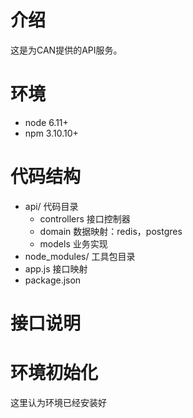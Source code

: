# 介绍 #
这是为CAN提供的API服务。

# 环境 #
  * node 6.11+
  * npm 3.10.10+

# 代码结构 #
  * api/ 代码目录
    * controllers 接口控制器
    * domain 数据映射：redis，postgres
    * models 业务实现
  * node_modules/ 工具包目录
  * app.js 接口映射
  * package.json 

# 接口说明 #


# 环境初始化 #
这里认为环境已经安装好

  


